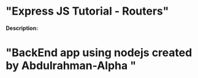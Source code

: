 # "Express JS Tutorial - Routers"


**Description:**

# "BackEnd app using nodejs created by Abdulrahman-Alpha "